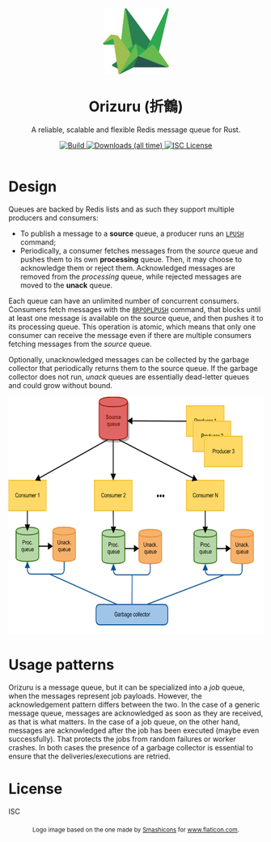 <div align="center">
  <img alt="Orizuru logo" src="https://github.com/rubik/orizuru/raw/master/images/logo.png" height="130" />
</div>

<div align="center">
  <h1>Orizuru (折鶴)</h1>
  <p>A reliable, scalable and flexible Redis message queue for Rust.</p>
  <a href="https://travis-ci.org/rubik/orizuru">
    <img src="https://img.shields.io/travis/rubik/orizuru?style=for-the-badge" alt="Build">
  </a>
  <a href="https://crates.io/crates/orizuru">
   <img src="https://img.shields.io/crates/d/orizuru?style=for-the-badge" alt="Downloads (all time)">
  <a>
  <a href="https://github.com/rubik/orizuru/blob/master/LICENSE">
    <img src="https://img.shields.io/crates/l/orizuru?style=for-the-badge" alt="ISC License">
  </a>
  <br>
  <br>
</div>


# Design
Queues are backed by Redis lists and as such they support multiple producers
and consumers:

* To publish a message to a **source** queue, a producer runs an
  [`LPUSH`](https://redis.io/commands/lpush) command;
* Periodically, a consumer fetches messages from the *source* queue and pushes
  them to its own **processing** queue. Then, it may choose to acknowledge them
  or reject them. Acknowledged messages are removed from the *processing*
  queue, while rejected messages are moved to the **unack** queue.

Each queue can have an unlimited number of concurrent consumers.  Consumers
fetch messages with the [`BRPOPLPUSH`](https://redis.io/commands/brpoplpush)
command, that blocks until at least one message is available on the source
queue, and then pushes it to its processing queue. This operation is atomic,
which means that only one consumer can receive the message even if there are
multiple consumers fetching messages from the *source* queue.

Optionally, unacknowledged messages can be collected by the garbage collector
that periodically returns them to the source queue. If the garbage collector
does not run, *unack* queues are essentially dead-letter queues and could grow
without bound.

<p align="center">
  <img alt="Orizuru architecture" src="https://github.com/rubik/orizuru/raw/master/images/architecture.png" height="470" />
</p>

# Usage patterns
Orizuru is a message queue, but it can be specialized into a *job* queue, when
the messages represent job payloads. However, the acknowledgement pattern
differs between the two. In the case of a generic message queue, messages are
acknowledged as soon as they are received, as that is what matters. In the case
of a job queue, on the other hand, messages are acknowledged after the job has
been executed (maybe even successfully). That protects the jobs from random
failures or worker crashes. In both cases the presence of a garbage collector
is essential to ensure that the deliveries/executions are retried.

# License

ISC

<p align="center"><sub>Logo image based on the one made by <a href="https://www.flaticon.com/authors/smashicons" title="Smashicons">Smashicons</a> for <a href="https://www.flaticon.com/" title="Flaticon">www.flaticon.com</a>.</p>
